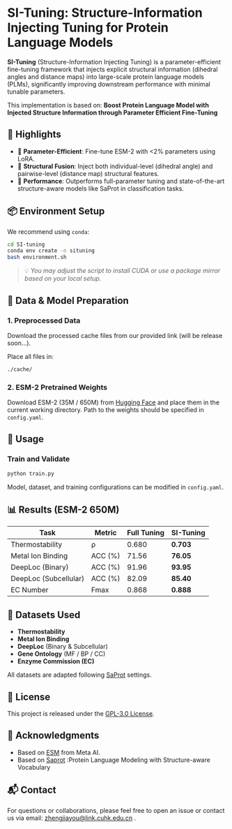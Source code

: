 # SI-Tuning: Structure-Information Injecting Tuning for Protein Language Models

**SI-Tuning** (Structure-Information Injecting Tuning) is a parameter-efficient fine-tuning framework that injects explicit structural information (dihedral angles and distance maps) into large-scale protein language models (PLMs), significantly improving downstream performance with minimal tunable parameters.

This implementation is based on:  **Boost Protein Language Model with Injected Structure Information through Parameter Efficient Fine-Tuning**

## 🔬 Highlights

- 🔄 **Parameter-Efficient**: Fine-tune ESM-2 with <2% parameters using LoRA.
- 🔗 **Structural Fusion**: Inject both individual-level (dihedral angle) and pairwise-level (distance map) structural features.
- 🚀 **Performance**: Outperforms full-parameter tuning and state-of-the-art structure-aware models like SaProt in classification tasks.


## 📦 Environment Setup

We recommend using `conda`:

```bash
cd SI-tuning
conda env create -n situning
bash environment.sh
````

> 💡 *You may adjust the script to install CUDA or use a package mirror based on your local setup.*


## 📁 Data & Model Preparation

### 1. Preprocessed Data

Download the processed cache files from our provided link (will be release soon...).

Place all files in:

```bash
./cache/
```

### 2. ESM-2 Pretrained Weights

Download ESM-2 (35M / 650M) from [Hugging Face](https://huggingface.co/facebook/esm2_t33_650M_UR50D) and place them in the current working directory.
Path to the weights should be specified in `config.yaml`.


## 🚀 Usage

### Train and Validate

```bash
python train.py
```

Model, dataset, and training configurations can be modified in `config.yaml`.

## 📊 Results (ESM-2 650M)

| Task                  | Metric  | Full Tuning | SI-Tuning |
| --------------------- | ------- | ----------- | --------- |
| Thermostability       | ρ       | 0.680       | **0.703** |
| Metal Ion Binding     | ACC (%) | 71.56       | **76.05** |
| DeepLoc (Binary)      | ACC (%) | 91.96       | **93.95** |
| DeepLoc (Subcellular) | ACC (%) | 82.09       | **85.40** |
| EC Number             | Fmax    | 0.868       | **0.888** |


## 🧪 Datasets Used

* **Thermostability**
* **Metal Ion Binding**
* **DeepLoc** (Binary & Subcellular)
* **Gene Ontology** (MF / BP / CC)
* **Enzyme Commission (EC)**

All datasets are adapted following [SaProt](https://github.com/westlake-repl/SaProt) settings.


## 📄 License

This project is released under the [GPL-3.0 License](LICENSE).

## 🙏 Acknowledgments

* Based on [ESM](https://github.com/facebookresearch/esm) from Meta AI.
* Based on [Saprot](https://github.com/westlake-repl/SaProt) :Protein Language Modeling with Structure-aware Vocabulary

## 📬 Contact

For questions or collaborations, please feel free to open an issue or contact us via email: zhengjiayou@link.cuhk.edu.cn .

